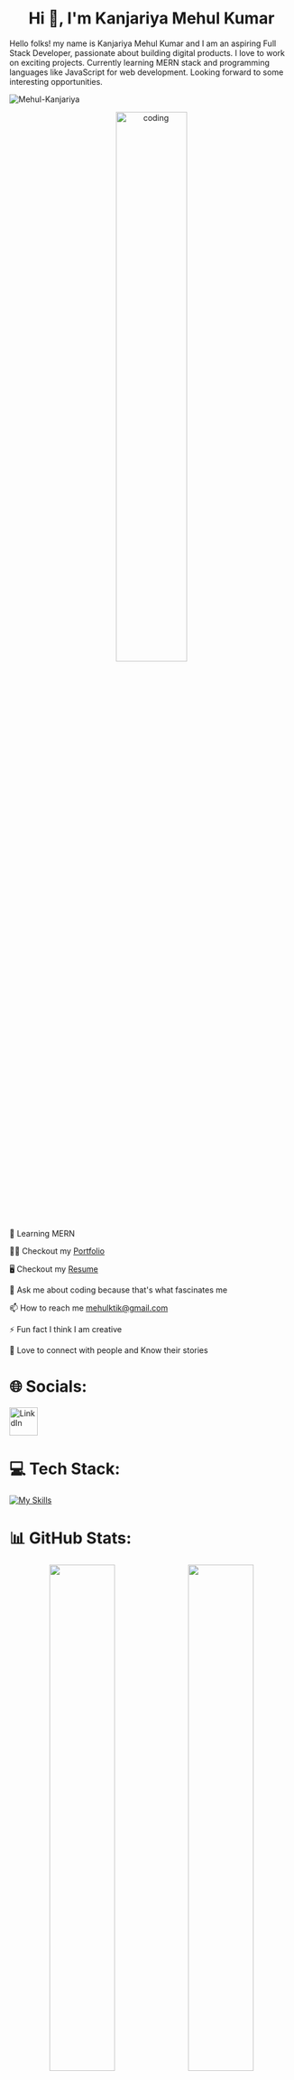<h1 align="center">Hi 👋, I'm Kanjariya Mehul Kumar</h1>

Hello folks! my name is Kanjariya Mehul Kumar and I am an aspiring Full Stack Developer, passionate about building digital products. I love to work on exciting projects. Currently learning MERN stack and programming languages like JavaScript for web development. Looking forward to some interesting opportunities.

<p align="left"> <img src="https://komarev.com/ghpvc/?username=Mehul-Kanjariya&label=Profile%20views&color=0e75b6&style=flat" alt="Mehul-Kanjariya" /> </p>
<div align="center" >
<img align="center" alt="coding" width="50%" src="https://camo.githubusercontent.com/c1dcb74cc1c1835b1d716f5051499a2814c683c806b15f04b0eba492863703e9/68747470733a2f2f63646e2e6472696262626c652e636f6d2f75736572732f3733303730332f73637265656e73686f74732f363538313234332f6176656e746f2e676966">
</div>
<br/>

🌱 Learning MERN

👨‍💻 Checkout my <a href="https://mehul-kanjariya.github.io/">Portfolio</a>  

🖥  Checkout my <a href="https://drive.google.com/file/d/1Jl0rrOTxr3cPVZteR_TIWVdVXadnv8HS/view?usp=share_link" target="_blank">Resume</a>

💬 Ask me about coding because that's what fascinates me

📫 How to reach me <a href="mehulktik@gmail.com">mehulktik@gmail.com</a>

⚡ Fun fact I think I am creative

👯 Love to connect with people and Know their stories

<h1>🌐 Socials:</h1>

<a href="https://www.linkedin.com/in/mehul-kr-365573137/" target="_blank"> <img src="https://user-images.githubusercontent.com/112845916/210266033-93619fb0-ca98-45e7-ae8f-9a613c1176a8.svg" alt="LinkdIn" width="50px" height="50px"/> </a>


<h1>💻 Tech Stack:</h1>

[![My Skills](https://skillicons.dev/icons?i=js,html,css,react,redux,git,vercel,vscode,vue,tailwind,chakra)](https://skillicons.dev)

# 📊 GitHub Stats:
<p align="left">

<p align="center">
  <img width="48%" src="https://github-readme-stats.vercel.app/api?username=Mehul-Kanjariya&show_icons=true&theme=tokyonight&border_radius=10" />
  <img width="48%" src="https://github-readme-streak-stats.herokuapp.com/?user=Mehul-Kanjariya&theme=tokyonight&border_radius=10" />
  <img src="https://github-readme-stats.vercel.app/api/top-langs/?username=Mehul-Kanjariya&theme=tokyonight&border_radius=10" align="center" />
</p>

<h1>✍️ Random Dev Quote</h1>

![](https://quotes-github-readme.vercel.app/api?type=horizontal&theme=default)


</br>
<img src="https://camo.githubusercontent.com/705a24382a6f19d9df456083acea08e6961e7887156b1bb7c0992343f2d35698/68747470733a2f2f6d69726f2e6d656469756d2e636f6d2f6d61782f313430302f312a735636304a686c594c344964576a634e764b544a52412e706e67"/>

